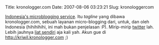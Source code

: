 Title: kronologger.com
Date: 2007-08-06 03:23:21
Slug: kronologgercom

<a href="http://kronologger.com">Indonesia's microblogging service</a>. Itu <em>tagline</em> yang dibawa kronologger.com, sebuah layanan micro-blogging dari, untuk, dan oleh Indonesia (hihihihihi, ini mah bukan penjelasan :P). Mirip-mirip <a href="http://twitter.com">twitter</a> lah. Lebih jauhnya <a href="http://kronologger.com">liat sendiri</a> aja kali yah. Akun gue di <a href="http://kriwil.kronologger.com">http://kriwil.kronologger.com</a> ;)